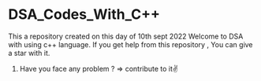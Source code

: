 # DSA_Codes_With_C++
This a repository created on this day of 10th sept 2022
Welcome to DSA with using c++ language.
If you get help from this repository , You can give a star with it.

1) Have you face any problem ?
=> contribute to it✌️
